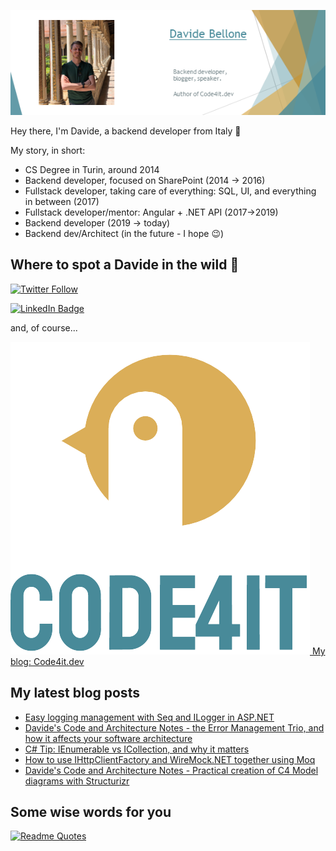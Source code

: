 ![Profile banner](./DavideBellone.png)

Hey there, I'm Davide, a backend developer from Italy 🤏 

My story, in short:

* CS Degree in Turin, around 2014
* Backend developer, focused on SharePoint (2014 -> 2016)
* Fullstack developer, taking care of everything: SQL, UI, and everything in between (2017)
* Fullstack developer/mentor: Angular + .NET API (2017->2019)
* Backend developer (2019 -> today)
* Backend dev/Architect (in the future - I hope 😉)

## Where to spot a Davide in the wild 🦏

[![Twitter Follow](https://img.shields.io/twitter/follow/BelloneDavide?label=Let%27s%20get%20in%20touch%20on%20Twitter&style=social)](https://twitter.com/BelloneDavide)

[![LinkedIn Badge](https://img.shields.io/badge/LinkedIn-Profile-informational?style=social&logo=linkedin)](https://www.linkedin.com/in/bellonedavide/)

and, of course...

[![Personal blog](./logo_small.png) My blog: Code4it.dev](https://www.code4it.dev/)


## My latest blog posts

<!-- BLOG-POST-LIST:START -->
- [Easy logging management with Seq and ILogger in ASP.NET](https://www.code4it.dev/blog/logging-with-ilogger-and-seq/)
- [Davide&#39;s Code and Architecture Notes - the Error Management Trio, and how it affects your software architecture](https://www.code4it.dev/architecture-notes/error-management-trio/)
- [C# Tip: IEnumerable vs ICollection, and why it matters](https://www.code4it.dev/csharptips/ienumerable-vs-icollection/)
- [How to use IHttpClientFactory and WireMock.NET together using Moq](https://www.code4it.dev/blog/wiremock-ihttpclientfactory-moq/)
- [Davide&#39;s Code and Architecture Notes - Practical creation of C4 Model diagrams with Structurizr](https://www.code4it.dev/architecture-notes/c4-model-diagrams/)
<!-- BLOG-POST-LIST:END -->



## Some wise words for you

[![Readme Quotes](https://quotes-github-readme.vercel.app/api?type=horizontal&theme=light)](https://github.com/piyushsuthar/github-readme-quotes)
